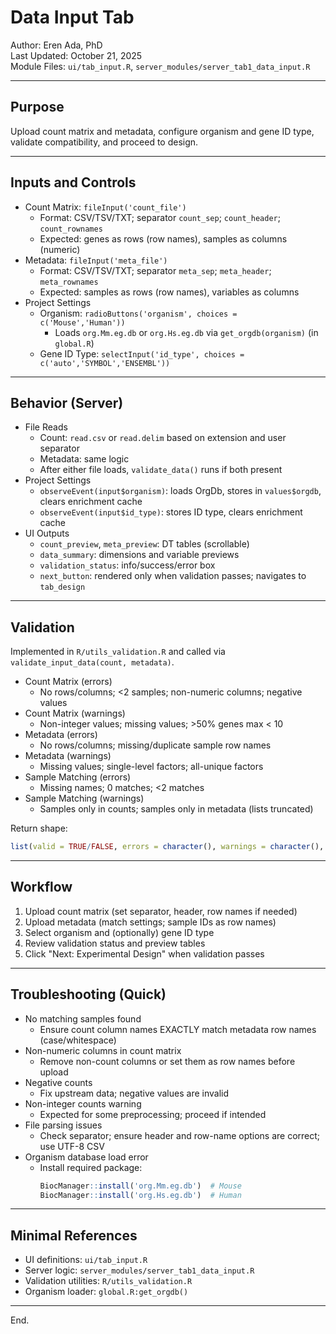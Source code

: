 # Data Input Tab

Author: Eren Ada, PhD  
Last Updated: October 21, 2025  
Module Files: `ui/tab_input.R`, `server_modules/server_tab1_data_input.R`

---

## Purpose

Upload count matrix and metadata, configure organism and gene ID type, validate compatibility, and proceed to design.

---

## Inputs and Controls

- Count Matrix: `fileInput('count_file')`
  - Format: CSV/TSV/TXT; separator `count_sep`; `count_header`; `count_rownames`
  - Expected: genes as rows (row names), samples as columns (numeric)
- Metadata: `fileInput('meta_file')`
  - Format: CSV/TSV/TXT; separator `meta_sep`; `meta_header`; `meta_rownames`
  - Expected: samples as rows (row names), variables as columns
- Project Settings
  - Organism: `radioButtons('organism', choices = c('Mouse','Human'))`
    - Loads `org.Mm.eg.db` or `org.Hs.eg.db` via `get_orgdb(organism)` (in `global.R`)
  - Gene ID Type: `selectInput('id_type', choices = c('auto','SYMBOL','ENSEMBL'))`

---

## Behavior (Server)

- File Reads
  - Count: `read.csv` or `read.delim` based on extension and user separator
  - Metadata: same logic
  - After either file loads, `validate_data()` runs if both present
- Project Settings
  - `observeEvent(input$organism)`: loads OrgDb, stores in `values$orgdb`, clears enrichment cache
  - `observeEvent(input$id_type)`: stores ID type, clears enrichment cache
- UI Outputs
  - `count_preview`, `meta_preview`: DT tables (scrollable)
  - `data_summary`: dimensions and variable previews
  - `validation_status`: info/success/error box
  - `next_button`: rendered only when validation passes; navigates to `tab_design`

---

## Validation

Implemented in `R/utils_validation.R` and called via `validate_input_data(count, metadata)`.

- Count Matrix (errors)
  - No rows/columns; <2 samples; non-numeric columns; negative values
- Count Matrix (warnings)
  - Non-integer values; missing values; >50% genes max < 10
- Metadata (errors)
  - No rows/columns; missing/duplicate sample row names
- Metadata (warnings)
  - Missing values; single-level factors; all-unique factors
- Sample Matching (errors)
  - Missing names; 0 matches; <2 matches
- Sample Matching (warnings)
  - Samples only in counts; samples only in metadata (lists truncated)

Return shape:
```r
list(valid = TRUE/FALSE, errors = character(), warnings = character(), n_matched = integer)
```

---

## Workflow

1) Upload count matrix (set separator, header, row names if needed)
2) Upload metadata (match settings; sample IDs as row names)
3) Select organism and (optionally) gene ID type
4) Review validation status and preview tables
5) Click "Next: Experimental Design" when validation passes

---

## Troubleshooting (Quick)

- No matching samples found
  - Ensure count column names EXACTLY match metadata row names (case/whitespace)
- Non-numeric columns in count matrix
  - Remove non-count columns or set them as row names before upload
- Negative counts
  - Fix upstream data; negative values are invalid
- Non-integer counts warning
  - Expected for some preprocessing; proceed if intended
- File parsing issues
  - Check separator; ensure header and row-name options are correct; use UTF-8 CSV
- Organism database load error
  - Install required package:
    ```r
    BiocManager::install('org.Mm.eg.db')  # Mouse
    BiocManager::install('org.Hs.eg.db')  # Human
    ```

---

## Minimal References

- UI definitions: `ui/tab_input.R`
- Server logic: `server_modules/server_tab1_data_input.R`
- Validation utilities: `R/utils_validation.R`
- Organism loader: `global.R:get_orgdb()`

---

End.

